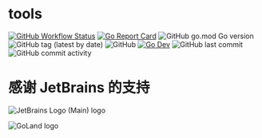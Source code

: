 # tools

[![GitHub Workflow Status](https://img.shields.io/github/workflow/status/kcgp007/tools/Go?logo=github)](https://github.com/kcgp007/tools/actions/workflows/go.yml)
[![Go Report Card](https://goreportcard.com/badge/github.com/kcgp007/tools)](https://goreportcard.com/report/github.com/kcgp007/tools)
![GitHub go.mod Go version](https://img.shields.io/github/go-mod/go-version/kcgp007/tools)
![GitHub tag (latest by date)](https://img.shields.io/github/v/tag/kcgp007/tools)
![GitHub](https://img.shields.io/github/license/kcgp007/tools)
[![Go Dev](https://img.shields.io/badge/go.dev-reference-brightgreen?logo=go)](https://pkg.go.dev/github.com/kcgp007/tools)
![GitHub last commit](https://img.shields.io/github/last-commit/kcgp007/tools)
![GitHub commit activity](https://img.shields.io/github/commit-activity/m/kcgp007/tools)

# 感谢 JetBrains 的支持

![JetBrains Logo (Main) logo](https://resources.jetbrains.com/storage/products/company/brand/logos/jb_beam.svg)

![GoLand logo](https://resources.jetbrains.com/storage/products/company/brand/logos/GoLand_icon.svg)
